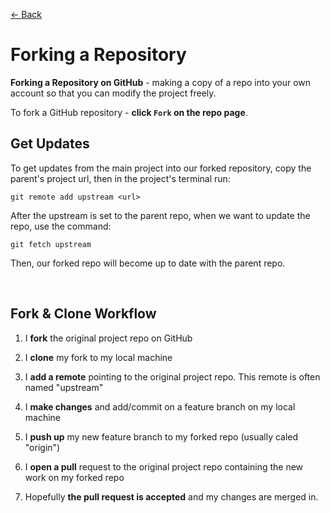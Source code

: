 [&larr; Back](./README.md)

# Forking a Repository

**Forking a Repository on GitHub** - making a copy of a repo into your own account so that you can modify the project freely.

To fork a GitHub repository - **click `Fork` on the repo page**.

## Get Updates

To get updates from the main project into our forked repository, copy the parent's project url, then in the project's terminal run:

```
git remote add upstream <url>
```

After the upstream is set to the parent repo, when we want to update the repo, use the command:

```
git fetch upstream
```

Then, our forked repo will become up to date with the parent repo.

<br>

## Fork & Clone Workflow

1. I **fork** the original project repo on GitHub

2. I **clone** my fork to my local machine

3. I **add a remote** pointing to the original project repo. This remote is often named "upstream"

4. I **make changes** and add/commit on a feature branch on my local machine

5. I **push up** my new feature branch to my forked repo (usually caled "origin")

6. I **open a pull** request to the original project repo containing the new work on my forked repo

7. Hopefully **the pull request is accepted** and my changes are merged in.

<br>
